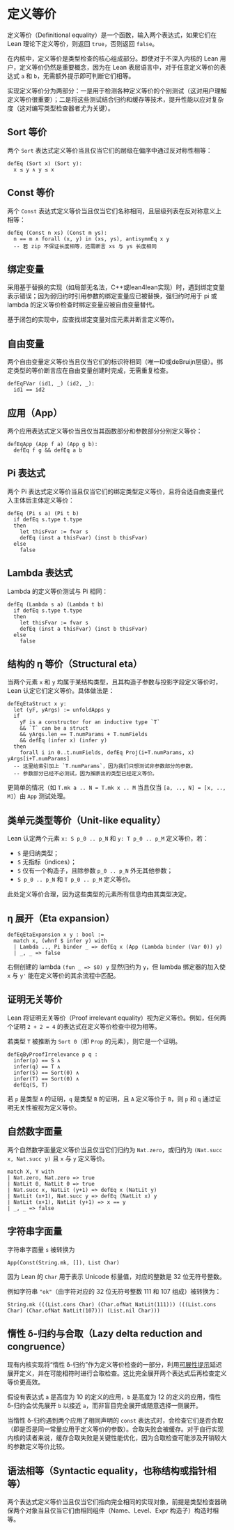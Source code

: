 # 定义等价

定义等价（Definitional equality）是一个函数，输入两个表达式，如果它们在 Lean 理论下定义等价，则返回 `true`，否则返回 `false`。

在内核中，定义等价是类型检查的核心组成部分。即使对于不深入内核的 Lean 用户，定义等价仍然是重要概念，因为在 Lean 表层语言中，对于任意定义等价的表达式 `a` 和 `b`，无需额外提示即可判断它们相等。

实现定义等价分为两部分：一是用于检测各种定义等价的个别测试（这对用户理解定义等价很重要）；二是将这些测试结合归约和缓存等技术，提升性能以应对复杂度（这对编写类型检查器者尤为关键）。

## Sort 等价

两个 `Sort` 表达式定义等价当且仅当它们的层级在偏序中通过反对称性相等：

```lean
defEq (Sort x) (Sort y):
  x ≤ y ∧ y ≤ x
```

## Const 等价

两个 `Const` 表达式定义等价当且仅当它们名称相同，且层级列表在反对称意义上相等：

```lean
defEq (Const n xs) (Const m ys):
  n == m ∧ forall (x, y) in (xs, ys), antisymmEq x y
  -- 若 zip 不保证长度相等，还需断言 xs 与 ys 长度相同
```

## 绑定变量

采用基于替换的实现（如局部无名法，C++或lean4lean实现）时，遇到绑定变量表示错误；因为弱归约时引用参数的绑定变量应已被替换，强归约时用于 pi 或 lambda 的定义等价检查时绑定变量应被自由变量替代。

基于闭包的实现中，应查找绑定变量对应元素并断言定义等价。

## 自由变量

两个自由变量定义等价当且仅当它们的标识符相同（唯一ID或deBruijn层级）。绑定类型的等价断言应在自由变量创建时完成，无需重复检查。

```lean
defEqFVar (id1, _) (id2, _):
  id1 == id2
```

## 应用（App）

两个应用表达式定义等价当且仅当其函数部分和参数部分分别定义等价：

```lean
defEqApp (App f a) (App g b):
  defEq f g && defEq a b
```

## Pi 表达式

两个 Pi 表达式定义等价当且仅当它们的绑定类型定义等价，且将合适自由变量代入主体后主体定义等价：

```lean
defEq (Pi s a) (Pi t b)
  if defEq s.type t.type
  then
    let thisFvar := fvar s
    defEq (inst a thisFvar) (inst b thisFvar)
  else
    false
```

## Lambda 表达式

Lambda 的定义等价测试与 Pi 相同：

```lean
defEq (Lambda s a) (Lambda t b)
  if defEq s.type t.type
  then
    let thisFvar := fvar s
    defEq (inst a thisFvar) (inst b thisFvar)
  else
    false
```

## 结构的 η 等价（Structural eta）

当两个元素 `x` 和 `y` 均属于某结构类型，且其构造子参数与投影字段定义等价时，Lean 认定它们定义等价。具体做法是：

```lean
defEqEtaStruct x y:
  let (yF, yArgs) := unfoldApps y
  if 
    yF is a constructor for an inductive type `T` 
    && `T` can be a struct
    && yArgs.len == T.numParams + T.numFields
    && defEq (infer x) (infer y)
  then
    forall i in 0..t.numFields, defEq Proj(i+T.numParams, x) yArgs[i+T.numParams]
  -- 这里给索引加上 `T.numParams`，因为我们只想测试非参数部分的参数。
  -- 参数部分已经不必测试，因为推断出的类型已经定义等价。
```

更简单的情况（如 `T.mk a .. N = T.mk x .. M` 当且仅当 `[a, .., N] = [x, .., M]`）由 `App` 测试处理。

## 类单元类型等价（Unit-like equality）

Lean 认定两个元素 `x: S p_0 .. p_N` 和 `y: T p_0 .. p_M` 定义等价，若：

* `S` 是归纳类型；
* `S` 无指标（indices）；
* `S` 仅有一个构造子，且除参数 `p_0 .. p_N` 外无其他参数；
* `S p_0 .. p_N` 和 `T p_0 .. p_M` 定义等价。

此处定义等价合理，因为这些类型的元素所有信息均由其类型决定。

## η 展开（Eta expansion）

```lean
defEqEtaExpansion x y : bool :=
  match x, (whnf $ infer y) with
  | Lambda .., Pi binder _ => defEq x (App (Lambda binder (Var 0)) y)
  | _, _ => false
```

右侧创建的 lambda `(fun _ => $0) y` 显然归约为 `y`，但 lambda 绑定器的加入使 `x` 与 `y'` 能在定义等价的其余流程中匹配。

## 证明无关等价

Lean 将证明无关等价（Proof irrelevant equality）视为定义等价。例如，任何两个证明 `2 + 2 = 4` 的表达式在定义等价检查中视为相等。

若类型 `T` 被推断为 `Sort 0`（即 `Prop` 的元素），则它是一个证明。

```lean
defEqByProofIrrelevance p q :
  infer(p) == S ∧ 
  infer(q) == T ∧
  infer(S) == Sort(0) ∧
  infer(T) == Sort(0) ∧
  defEq(S, T)
```

若 `p` 是类型 `A` 的证明，`q` 是类型 `B` 的证明，且 `A` 定义等价于 `B`，则 `p` 和 `q` 通过证明无关性被视为定义等价。

## 自然数字面量

两个自然数字面量定义等价当且仅当它们归约为 `Nat.zero`，或归约为 `(Nat.succ x, Nat.succ y)` 且 `x` 与 `y` 定义等价。

```lean
match X, Y with
| Nat.zero, Nat.zero => true
| NatLit 0, NatLit 0 => true
| Nat.succ x, NatLit (y+1) => defEq x (NatLit y)
| NatLit (x+1), Nat.succ y => defEq (NatLit x) y
| NatLit (x+1), NatLit (y+1) => x == y
| _, _ => false
```

## 字符串字面量

字符串字面量 `s` 被转换为

```
App(Const(String.mk, []), List Char)
```

因为 Lean 的 `Char` 用于表示 Unicode 标量值，对应的整数是 32 位无符号整数。

例如字符串 `"ok"`（由字符对应的 32 位无符号整数 111 和 107 组成）被转换为：

```
String.mk (((List.cons Char) (Char.ofNat NatLit(111))) (((List.cons Char) (Char.ofNat NatLit(107))) (List.nil Char)))
```

## 惰性 δ-归约与合取（Lazy delta reduction and congruence）

现有内核实现将“惰性 δ-归约”作为定义等价检查的一部分，利用[可展性提示](./declarations.md#reducibility-hints)延迟展开定义，并在可能相符时进行合取检查。这比完全展开两个表达式后再检查定义等价更高效。

假设有表达式 `a` 是高度为 10 的定义的应用，`b` 是高度为 12 的定义的应用，惰性 δ-归约会优先展开 `b` 以接近 `a`，而非盲目完全展开或随意选择一侧展开。

当惰性 δ-归约遇到两个应用了相同声明的 `const` 表达式时，会检查它们是否合取（即是否是同一常量应用于定义等价的参数）。合取失败会被缓存。对于自行实现内核的读者来说，缓存合取失败是关键性能优化，因为合取检查可能涉及开销较大的参数定义等价比较。


## 语法相等（Syntactic equality，也称结构或指针相等）

两个表达式定义等价当且仅当它们指向完全相同的实现对象，前提是类型检查器确保两个对象当且仅当它们由相同组件（Name、Level、Expr 构造子）构造时相等。

